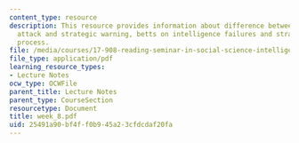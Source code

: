 ```yaml
---
content_type: resource
description: This resource provides information about difference between surprise
  attack and strategic warning, betts on intelligence failures and strategic warning
  process.
file: /media/courses/17-908-reading-seminar-in-social-science-intelligence-and-national-security-fall-2005/25491a90bf4ff0b945a23cfdcdaf20fa_week_8.pdf
file_type: application/pdf
learning_resource_types:
- Lecture Notes
ocw_type: OCWFile
parent_title: Lecture Notes
parent_type: CourseSection
resourcetype: Document
title: week_8.pdf
uid: 25491a90-bf4f-f0b9-45a2-3cfdcdaf20fa
---
```


